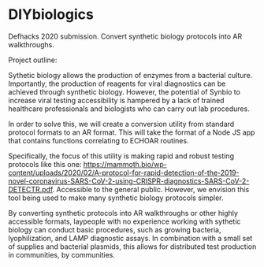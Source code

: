 # DIYbiologics
Defhacks 2020 submission. Convert synthetic biology protocols into AR walkthroughs.

Project outline:

Sythetic biology allows the production of enzymes from a bacterial culture. Importantly, the production of reagents for viral diagnostics can be achieved through synthetic biology. However, the potential of Synbio to increase viral testing accessibility is hampered by a lack of trained healthcare professionals and biologists who can carry out lab procedures. 

In order to solve this, we will create a conversion utility from standard protocol formats to an AR format. This will take the format of a Node JS app that contains functions correlating to ECHOAR routines.

Specifically, the focus of this utility is making rapid and robust testing protocols like this one: https://mammoth.bio/wp-content/uploads/2020/02/A-protocol-for-rapid-detection-of-the-2019-novel-coronavirus-SARS-CoV-2-using-CRISPR-diagnostics-SARS-CoV-2-DETECTR.pdf. Accessible to the general public.
However, we envision this tool being used to make many synthetic biology protocols simpler.

By converting synthetic protocols into AR walkthroughs or other highly accessible formats, laypeople with no experience working with sythetic biology can conduct basic procedures, such as growing bacteria, lyophilization, and LAMP diagnostic assays. In combination with a small set of supplies and bacterial plasmids, this allows for distributed test production in communities, by communities.


